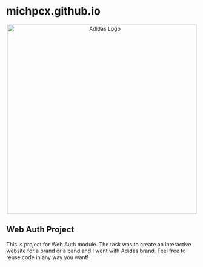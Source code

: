 # michpcx.github.io

<p align="center"><img  src="https://upload.wikimedia.org/wikipedia/commons/thumb/2/20/Adidas_Logo.svg/2000px-Adidas_Logo.svg.png" alt="Adidas Logo" width="500"/></p>

<p align="center"><h2> Web Auth Project </h2></p>
This is project for Web Auth module. The task was to create an interactive website for a brand or a band and I went with Adidas brand. Feel free to reuse code in any way you want!
